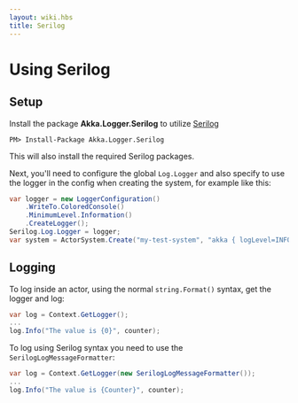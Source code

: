 ```yaml
---
layout: wiki.hbs
title: Serilog
---
```

# Using Serilog

## Setup
Install the package __Akka.Logger.Serilog__ to utilize [Serilog](http://serilog.net/)

``` 
PM> Install-Package Akka.Logger.Serilog
```

This will also install the required Serilog packages.

Next, you'll need to configure the global `Log.Logger` and also specify to use the logger in the config when creating the system, for example like this:
``` C#
var logger = new LoggerConfiguration()
	.WriteTo.ColoredConsole()
	.MinimumLevel.Information()
	.CreateLogger();
Serilog.Log.Logger = logger;
var system = ActorSystem.Create("my-test-system", "akka { logLevel=INFO,  loggers=['Akka.Logger.Serilog.SerilogLogger, Akka.Logger.Serilog']}");
```

## Logging
To log inside an actor, using the normal `string.Format()` syntax, get the logger and log:
``` C#
var log = Context.GetLogger();
...
log.Info("The value is {0}", counter);
```

To log using Serilog syntax you need to use the `SerilogLogMessageFormatter`:
``` C#
var log = Context.GetLogger(new SerilogLogMessageFormatter());
...
log.Info("The value is {Counter}", counter);
```
